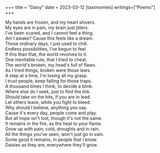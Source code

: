 +++
title = "Daisy"
date = 2023-03-12
[taxonomies]
writings=["Poems"]
+++

My hands are frozen, and my heart shivers.  
My eyes are in pain, my brain just jitters.  
I've been scared, and I cannot feel a thing.  
Am I awake? Cause this feels like a dream.  
Those ordinary days, I just used to chill.  
Endless possibilities, I've begun to feel.  
If this than that, the world revolves to it.  
One inevitable rule, that I tried to cheat.  
The world's broken, my head's full of flaws.  
As I tried things, broken were those laws.  
A step at a time, I'm losing all my grasp.  
I trust people, keep falling for those traps.  
A thousand times I think, to decide a blink.  
Where else do I seek, just to find the link.  
Should take on the hits, if you are in lead.  
Let others leave, while you fight to bleed.  
Why should I believe, anything you say.  
Cause it's every day, people come and play.  
But all hope isn't lost, though it's not the same.  
It remains in the fire, as the heat to your flame.  
Grow up with pain; cold, droughts and in rain.  
All the things you've seen, won't just go in vain.  
Some good it remains, in people that I know.  
Daisies as they are, everywhere they'll grow.  
